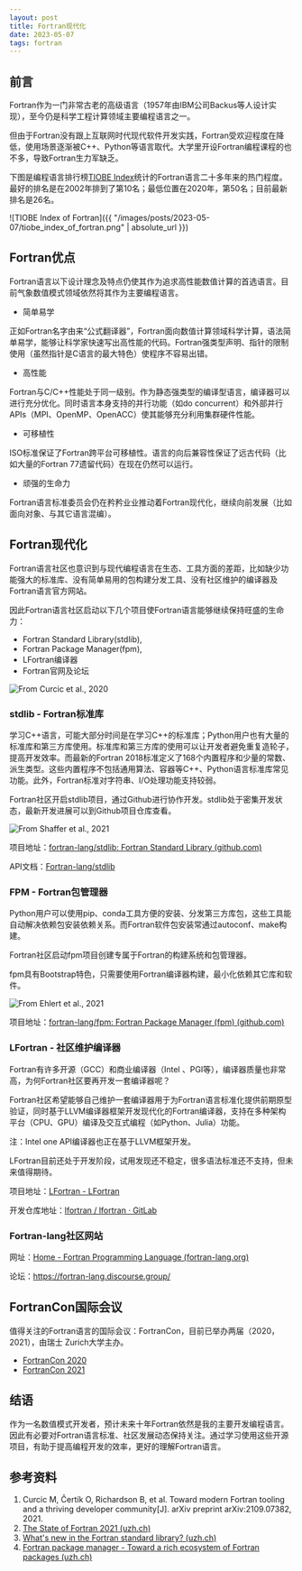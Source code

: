 ```yaml
---
layout: post
title: Fortran现代化
date: 2023-05-07
tags: fortran
---
```


## 前言

Fortran作为一门非常古老的高级语言（1957年由IBM公司Backus等人设计实现），至今仍是科学工程计算领域主要编程语言之一。

但由于Fortran没有跟上互联网时代现代软件开发实践，Fortran受欢迎程度在降低，使用场景逐渐被C++、Python等语言取代。大学里开设Fortran编程课程的也不多，导致Fortran生力军缺乏。

下图是编程语言排行榜[TIOBE Index](https://www.tiobe.com/tiobe-index/fortran/)统计的Fortran语言二十多年来的热门程度。最好的排名是在2002年排到了第10名；最低位置在2020年，第50名；目前最新排名是26名。

![TIOBE Index of Fortran]({{ "/images/posts/2023-05-07/tiobe_index_of_fortran.png" | absolute_url }})

## Fortran优点

Fortran语言以下设计理念及特点仍使其作为追求高性能数值计算的首选语言。目前气象数值模式领域依然将其作为主要编程语言。

 - 简单易学
 
  正如Fortran名字由来“公式翻译器”，Fortran面向数值计算领域科学计算，语法简单易学，能够让科学家快速写出高性能的代码。Fortran强类型声明、指针的限制使用（虽然指针是C语言的最大特色）使程序不容易出错。

- 高性能 

Fortran与C/C++性能处于同一级别。作为静态强类型的编译型语言，编译器可以进行充分优化。同时语言本身支持的并行功能（如do concurrent）和外部并行APIs（MPI、OpenMP、OpenACC）使其能够充分利用集群硬件性能。

- 可移植性

ISO标准保证了Fortran跨平台可移植性。语言的向后兼容性保证了远古代码（比如大量的Fortran 77遗留代码）在现在仍然可以运行。

- 顽强的生命力

Fortran语言标准委员会仍在矜矜业业推动着Fortran现代化，继续向前发展（比如面向对象、与其它语言混编）。

## Fortran现代化

Fortran语言社区也意识到与现代编程语言在生态、工具方面的差距，比如缺少功能强大的标准库、没有简单易用的包构建分发工具、没有社区维护的编译器及Fortran语言官方网站。

因此Fortran语言社区启动以下几个项目使Fortran语言能够继续保持旺盛的生命力：
- Fortran Standard Library(stdlib),
- Fortran Package Manager(fpm),
- LFortran编译器
- Fortran官网及论坛


![From Curcic et al., 2020](https://s1.vika.cn/space/2022/07/02/905b4ec941f54f639f3acee68afe7909)


### stdlib - Fortran标准库

学习C++语言，可能大部分时间是在学习C++的标准库；Python用户也有大量的标准库和第三方库使用。标准库和第三方库的使用可以让开发者避免重复造轮子，提高开发效率。而最新的Fortran 2018标准定义了168个内置程序和少量的常数、派生类型。这些内置程序不包括通用算法、容器等C++、Python语言标准库常见功能。此外，Fortran标准对字符串、I/O处理功能支持较弱。

Fortran社区开启stdlib项目，通过Github进行协作开发。stdlib处于密集开发状态，最新开发进展可以到Github项目仓库查看。

![From Shaffer et al., 2021](https://s1.vika.cn/space/2022/07/02/0aaed963772a419b97aa65c47b21d397)

项目地址：[fortran-lang/stdlib: Fortran Standard Library (github.com)](https://github.com/fortran-lang/stdlib)

API文档：[Fortran-lang/stdlib](https://stdlib.fortran-lang.org/)


### FPM - Fortran包管理器

Python用户可以使用pip、conda工具方便的安装、分发第三方库包，这些工具能自动解决依赖包安装依赖关系。而Fortran软件包安装常通过autoconf、make构建。

Fortran社区启动fpm项目创建专属于Fortran的构建系统和包管理器。

fpm具有Bootstrap特色，只需要使用Fortran编译器构建，最小化依赖其它库和软件。

![From Ehlert et al., 2021](https://s1.vika.cn/space/2022/07/02/df5cf7d0bd614640b322d7b44e889ca2)

项目地址：[fortran-lang/fpm: Fortran Package Manager (fpm) (github.com)](https://github.com/fortran-lang/fpm)

### LFortran - 社区维护编译器 

Fortran有许多开源（GCC）和商业编译器（Intel 、PGI等），编译器质量也非常高，为何Fortran社区要再开发一套编译器呢？

Fortran社区希望能够自己维护一套编译器用于为Fortran语言标准化提供前期原型验证，同时基于LLVM编译器框架开发现代化的Fortran编译器，支持在多种架构平台（CPU、GPU）编译及交互式编程（如Python、Julia）功能。

注：Intel one API编译器也正在基于LLVM框架开发。

LFortran目前还处于开发阶段，试用发现还不稳定，很多语法标准还不支持，但未来值得期待。

项目地址：[LFortran - LFortran](https://lfortran.org/)

开发仓库地址：[lfortran / lfortran · GitLab](https://gitlab.com/lfortran/lfortran)

### Fortran-lang社区网站 

网址：[Home - Fortran Programming Language (fortran-lang.org)](https://fortran-lang.org/)

论坛：https://fortran-lang.discourse.group/

## FortranCon国际会议

值得关注的Fortran语言的国际会议：FortranCon，目前已举办两届（2020，2021），由瑞士 Zurich大学主办。

- [FortranCon 2020 ](https://tcevents.chem.uzh.ch/event/12/)
- [FortranCon 2021](https://tcevents.chem.uzh.ch/event/14/)

## 结语

作为一名数值模式开发者，预计未来十年Fortran依然是我的主要开发编程语言。因此有必要对Fortran语言标准、社区发展动态保持关注。通过学习使用这些开源项目，有助于提高编程开发的效率，更好的理解Fortran语言。

## 参考资料

1. Curcic M, Čertík O, Richardson B, et al. Toward modern Fortran tooling and a thriving developer community[J]. arXiv preprint arXiv:2109.07382, 2021.
2. [The State of Fortran 2021 (uzh.ch)](https://tcevents.chem.uzh.ch/event/14/contributions/67/attachments/69/155/FortranCon2021_Fortran-Lang_State_of_Fortran.pdf)
3. [What's new in the Fortran standard library? (uzh.ch)](https://tcevents.chem.uzh.ch/event/14/contributions/65/attachments/74/160/stdlib-talk.pdf)
4. [Fortran package manager - Toward a rich ecosystem of Fortran packages (uzh.ch)](https://tcevents.chem.uzh.ch/event/14/contributions/68/attachments/68/153/ehlert210924.pdf)
